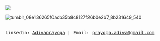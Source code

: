<p align="Left">

  ![](https://komarev.com/ghpvc/?username=Adivaprayoga&color=red&style=flat)
  
  ![tumblr_08e136265f0acb35b8c8127f26b0e2b7_8b231649_540](https://user-images.githubusercontent.com/32256496/218402066-a8ec08cf-c846-4e44-a380-b2e284fdfdbe.gif)

  <br>
  <samp>
    Linkedin: <a href="https://www.linkedin.com/in/adiva-prayoga/">Adivaprayoga</a> |
    Email: <a href="mailto:prayoga.adiva@gmail.com">prayoga.adiva@gmail.com</a>
  </samp>
</p>
